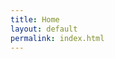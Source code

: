 ```yaml
---
title: Home
layout: default
permalink: index.html
---
```


<div id="main" class='content'>


  


</div>    
